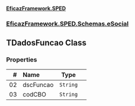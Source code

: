 #### [EficazFramework.SPED](EficazFrameworkSPED.md 'EficazFramework SPED')
### [EficazFramework.SPED.Schemas.eSocial](EficazFramework.SPED.Schemas.eSocial.md 'EficazFramework.SPED.Schemas.eSocial')

## TDadosFuncao Class
### Properties

| # | Name | Type | |
| ---: | :--- | :---: | :--- |
| 02 | dscFuncao | `String` |  |
| 03 | codCBO | `String` |  |
